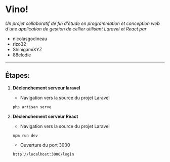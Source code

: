# Vino!
*Un projet collaboratif de fin d'étude en programmation et conception web d'une application de gestion de cellier utilisant Laravel et React par*

- nicolasgodineau
- rizo32
- ShinigamiXYZ
- 88elodie
---
## Étapes:
1. **Déclenchement serveur laravel**
    - Navigation vers la source du projet Laravel
    ```
    php artisan serve
    ```

1. **Déclenchement serveur React**
    - Navigation vers la source du projet Laravel
    ```
    npm run dev
    ```
    - Ouverture du port 3000
    ```
    http://localhost:3000/login
    ```